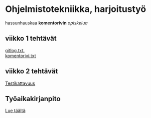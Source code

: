 # Ohjelmistotekniikka, harjoitustyö

hassunhauskaa **komentorivin** _opiskelua_

## viikko 1 tehtävät
[gitlog.txt.](https://github.com/Kevhann/ot-harjoitusyto/blob/master/laskarit/viikko1/gitlog.txt)  
[komentorivi.txt](https://github.com/Kevhann/ot-harjoitusyto/blob/master/laskarit/viikko1/komentorivi.txt)

## viikko 2 tehtävät
[Testikattavuus](https://github.com/Kevhann/ot-harjoitusyto/blob/master/laskarit/viikko2/LaskariViikko2TestitKunnossa.png)

## Työaikakirjanpito
[Lue täältä](https://github.com/Kevhann/ot-harjoitusyto/blob/master/tyoaikakirjanpito/ty%C3%B6aikakirjanpito.txt)
